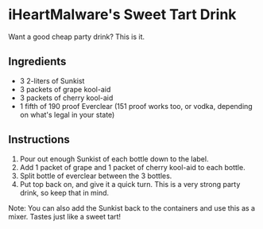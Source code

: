 # iHeartMalware's Sweet Tart Drink

Want a good cheap party drink? This is it.

## Ingredients

- 3 2-liters of Sunkist
- 3 packets of grape kool-aid
- 3 packets of cherry kool-aid
- 1 fifth of 190 proof Everclear (151 proof works too, or vodka, depending on what's legal in your state)

## Instructions

1. Pour out enough Sunkist of each bottle down to the label.
2. Add 1 packet of grape and 1 packet of cherry kool-aid to each bottle.
3. Split bottle of everclear between the 3 bottles.
4. Put top back on, and give it a quick turn. This is a very strong party drink, so keep that in mind.

Note: You can also add the Sunkist back to the containers and use this as a mixer. Tastes just like a sweet tart!